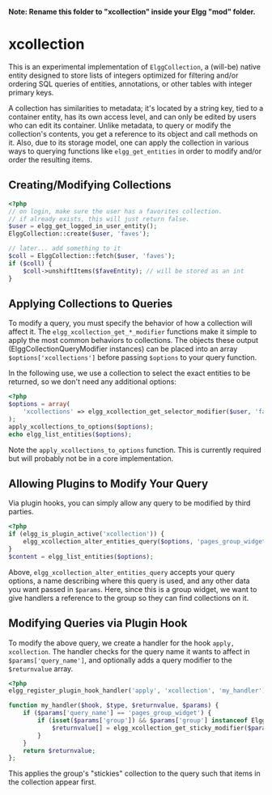 **Note: Rename this folder to "xcollection" inside your Elgg "mod" folder.**

# xcollection

This is an experimental implementation of `ElggCollection`, a (will-be) native entity designed to store lists of integers optimized for filtering and/or ordering SQL queries of entities, annotations, or other tables with integer primary keys.

A collection has similarities to metadata; it's located by a string key, tied to a container entity, has its own access level, and can only be edited by users who can edit its container. Unlike metadata, to query or modify the collection's contents, you get a reference to its object and call methods on it. Also, due to its storage model, one can apply the collection in various ways to querying functions like `elgg_get_entities` in order to modify and/or order the resulting items.

## Creating/Modifying Collections

```php
<?php
// on login, make sure the user has a favorites collection.
// if already exists, this will just return false.
$user = elgg_get_logged_in_user_entity();
ElggCollection::create($user, 'faves');

// later... add something to it
$coll = ElggCollection::fetch($user, 'faves');
if ($coll) {
    $coll->unshiftItems($faveEntity); // will be stored as an int
}
```

## Applying Collections to Queries

To modify a query, you must specify the behavior of how a collection will affect it. The `elgg_xcollection_get_*_modifier` functions make it simple to apply the most common behaviors to collections. The objects these output (ElggCollectionQueryModifier instances) can be placed into an array `$options['xcollections']` before passing `$options` to your query function.

In the following use, we use a collection to select the exact entities to be returned, so we don't need any additional options:

```php
<?php
$options = array(
    'xcollections' => elgg_xcollection_get_selector_modifier($user, 'faves'),
);
apply_xcollections_to_options($options);
echo elgg_list_entities($options);
```

Note the `apply_xcollections_to_options` function. This is currently required but will probably not be in a core implementation.

## Allowing Plugins to Modify Your Query

Via plugin hooks, you can simply allow any query to be modified by third parties.

```php
<?php
if (elgg_is_plugin_active('xcollection')) {
    elgg_xcollection_alter_entities_query($options, 'pages_group_widget', array('group' => $group_entity));
}
$content = elgg_list_entities($options);
```

Above, `elgg_xcollection_alter_entities_query` accepts your query options, a name describing where this query is used, and any other data you want passed in `$params`. Here, since this is a group widget, we want to give handlers a reference to the group so they can find collections on it.

## Modifying Queries via Plugin Hook

To modify the above query, we create a handler for the hook `apply, xcollection`. The handler checks for the query name it wants to affect in `$params['query_name']`, and optionally adds a query modifier to the `$returnvalue` array.

```php
<?php
elgg_register_plugin_hook_handler('apply', 'xcollection', 'my_handler');

function my_handler($hook, $type, $returnvalue, $params) {
    if ($params['query_name'] == 'pages_group_widget') {
        if (isset($params['group']) && $params['group'] instanceof ElggGroup) {
            $returnvalue[] = elgg_xcollection_get_sticky_modifier($params['group'], 'stickies');
        }
    }
    return $returnvalue;
};
```
This applies the group's "stickies" collection to the query such that items in the collection appear first.